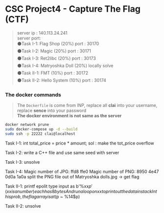 # CSC Project4 - Capture The Flag (CTF)

> server ip : 140.113.24.241  
> server port:  
            ⚫Task I-1: Flag Shop       (20%) port : 30170  
            ⚫Task I-2: Magic           (20%) port : 30171  
            ⚫Task I-3: Ret2libc        (20%) port : 30173  
            ⚫Task I-4: Matryoshka Doll (20%) locally solve  
            ⚫Task II-1: FMT            (10%) port : 30172  
            ⚫Task II-2: Hello System   (10%) port : 30174  

### The docker commands  

> The `Dockerfile` is come from INP, replace all **clai** into your username, replace **sence** into your password  
> **The docker environment is not same as the server**
```bash
docker network prune
sudo docker-compose up -d --build
sudo ssh -p 22222 clai@localhost
```


Task I-1:
    int total_price = price * amount;
    sol : make the tot_price overflow

Task I-2:
    write a C++ file and use same seed with server

Task I-3:
    unsolve
    
Task I-4:
    Magic number of JPG: ffd8 ffe0
    Magic number of PNG: 8950 4e47 0d0a 1a0a
    split the PNG file out of Matryoshka dolls.jpg -> get flag

Task II-1:
    printf epolit
    type input as b'%xx$p' (xx is a number) each has 8 bytes
    And run a loop on xx to print out the data in stack
    In this prob, the flag array is at (%10$p ~ %14$p)

Task II-2:
    unsolve
